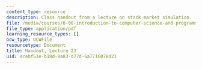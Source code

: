 ```yaml
---
content_type: resource
description: Class handout from a lecture on stock market simulation.
file: /media/courses/6-00-introduction-to-computer-science-and-programming-fall-2008/ecebf51eb18d9a83d77d6a7716078d21_lec23.pdf
file_type: application/pdf
learning_resource_types: []
ocw_type: OCWFile
resourcetype: Document
title: Handout, Lecture 23
uid: ecebf51e-b18d-9a83-d77d-6a7716078d21
---
```

